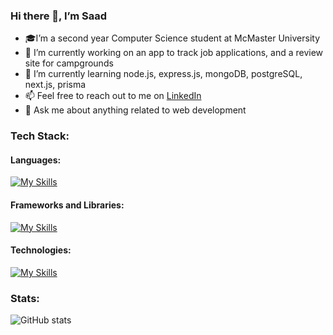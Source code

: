 ### Hi there 👋, I’m Saad
- 🎓I’m a second year Computer Science student at McMaster University
- 🔭 I’m currently working on an app to track job applications, and a review site for campgrounds
- 🌱 I’m currently learning node.js, express.js, mongoDB, postgreSQL, next.js, prisma
- 📫 Feel free to reach out to me on <a href=https://www.linkedin.com/in/saad-tariq-cs/ target=_blank>LinkedIn</a>
- 💬 Ask me about anything related to web development

### Tech Stack:

#### Languages:
[![My Skills](https://skillicons.dev/icons?i=js,ts,python,java,c,bash&theme=dark)](https://skillicons.dev)

#### Frameworks and Libraries:
[![My Skills](https://skillicons.dev/icons?i=react,next,redux,nodejs,express&theme=dark)](https://skillicons.dev)

#### Technologies:
[![My Skills](https://skillicons.dev/icons?i=git,mongodb,postgresql,prisma,vscode,linux&theme=dark)](https://skillicons.dev)

### Stats:
![GitHub stats](https://github-readme-stats.vercel.app/api?username=tariqs26&show_icons=true&theme=tokyonight&count_private=true)
<!--
- 👯 I’m looking to collaborate on ...
- ⚡ Fun fact: ...
- https://github.com/tandpfun/skill-icons
[![Top Langs](https://github-readme-stats.vercel.app/api/top-langs/?username=tariqs26&&layout=compact&theme=tokyonight)](https://github.com/anuraghazra/github-readme-stats)
-->
